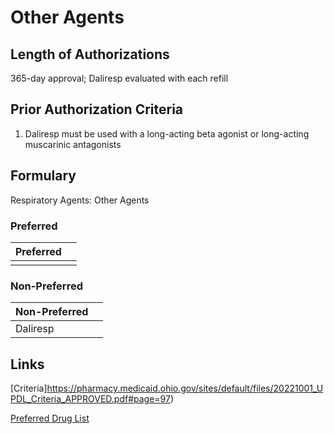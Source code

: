 # Other Agents

## Length of Authorizations

365-day approval; Daliresp evaluated with each refill

## Prior Authorization Criteria

1. Daliresp must be used with a long-acting beta agonist or long-acting muscarinic antagonists

## Formulary

Respiratory Agents: Other Agents

### Preferred

| Preferred |      |
| :-------- | ---: |
|           |      |

### Non-Preferred

| Non-Preferred |      |
| :------------ | ---: |
| Daliresp      |      |

## Links

[Criteria]https://pharmacy.medicaid.ohio.gov/sites/default/files/20221001_UPDL_Criteria_APPROVED.pdf#page=97)

[Preferred Drug List](https://pharmacy.medicaid.ohio.gov/sites/default/files/20221001_UPDL_APPROVED_.pdf#page=32)
